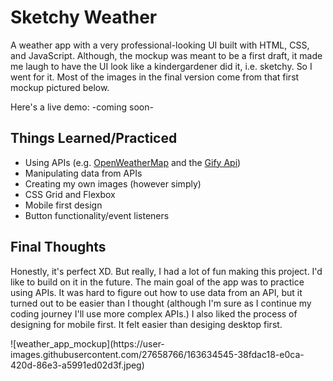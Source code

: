# Sketchy Weather
<p>A weather app with a very professional-looking UI built with HTML, CSS, and JavaScript. Although, the mockup was meant to be a first draft, it made me laugh to have the UI look like a kindergardener did it, i.e. sketchy. So I went for it. Most of the images in the final version come from that first mockup pictured below.</p>
<p>Here's a live demo: -coming soon-</p>
<h2>Things Learned/Practiced</h2>
<ul>
  <li>Using APIs (e.g. <a href="https://openweathermap.org/">OpenWeatherMap</a> and the <a href="https://developers.giphy.com/">Gify Api</a>)</li>
  <li>Manipulating data from APIs</li>
  <li>Creating my own images (however simply)</li>
  <li>CSS Grid and Flexbox</li>
  <li>Mobile first design</li>
  <li>Button functionality/event listeners</li>
  </ul>
  <h2>Final Thoughts</h2>
  <p>Honestly, it's perfect XD. But really, I had a lot of fun making this project. I'd like to build on it in the future. The main goal of the app was to practice using APIs. It was hard to figure out how to use data from an API, but it turned out to be easier than I thought (although I'm sure as I continue my coding journey I'll use more complex APIs.) I also liked the process of designing for mobile first. It felt easier than desiging desktop first.       </p>
![weather_app_mockup](https://user-images.githubusercontent.com/27658766/163634545-38fdac18-e0ca-420d-86e3-a5991ed02d3f.jpeg)
